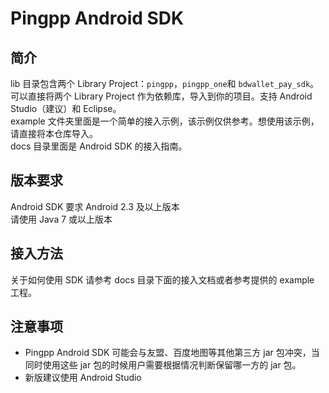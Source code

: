 Pingpp Android SDK
============

## 简介
lib 目录包含两个 Library Project：`pingpp`，`pingpp_one`和 `bdwallet_pay_sdk`。  
可以直接将两个 Library Project 作为依赖库，导入到你的项目。支持 Android Studio（建议）和 Eclipse。  
example 文件夹里面是一个简单的接入示例，该示例仅供参考。想使用该示例，请直接将本仓库导入。  
docs 目录里面是 Android SDK 的接入指南。

## 版本要求
Android SDK 要求 Android 2.3 及以上版本  
请使用 Java 7 或以上版本

## 接入方法
关于如何使用 SDK 请参考 docs 目录下面的接入文档或者参考提供的 example 工程。

## 注意事项
* Pingpp Android SDK 可能会与友盟、百度地图等其他第三方 jar 包冲突，当同时使用这些 jar 包的时候用户需要根据情况判断保留哪一方的 jar 包。
* 新版建议使用 Android Studio